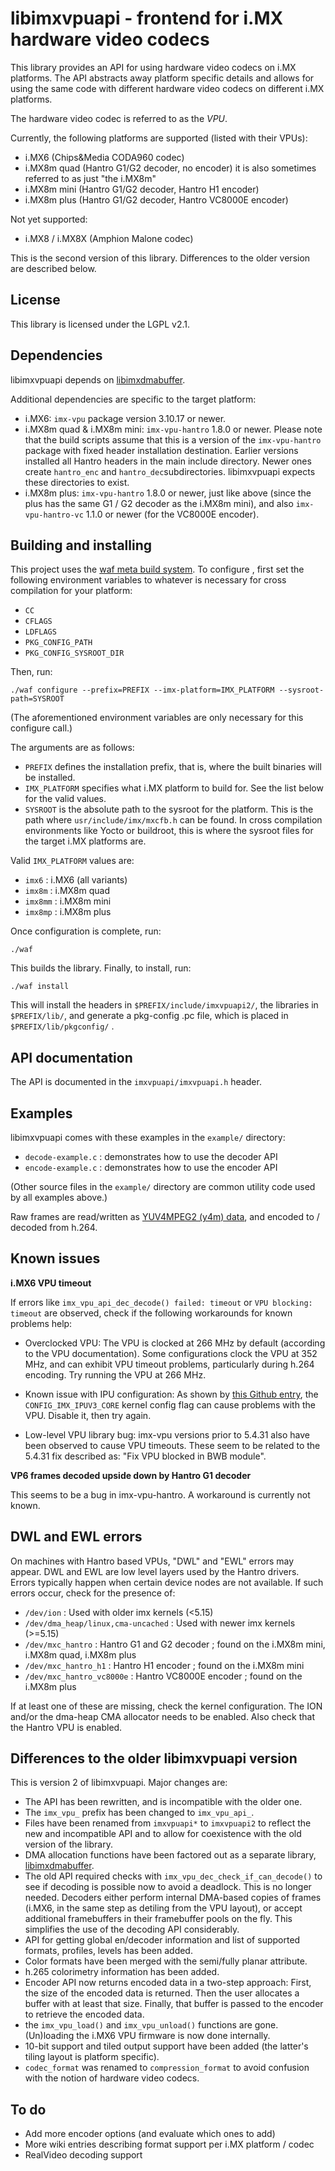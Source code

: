 libimxvpuapi - frontend for i.MX hardware video codecs
======================================================

This library provides an API for using hardware video codecs on i.MX platforms.
The API abstracts away platform specific details and allows for using the same
code with different hardware video codecs on different i.MX platforms.

The hardware video codec is referred to as the _VPU_.

Currently, the following platforms are supported (listed with their VPUs):

* i.MX6 (Chips&Media CODA960 codec)
* i.MX8m quad (Hantro G1/G2 decoder, no encoder)
  it is also sometimes referred to as just "the i.MX8m"
* i.MX8m mini (Hantro G1/G2 decoder, Hantro H1 encoder)
* i.MX8m plus (Hantro G1/G2 decoder, Hantro VC8000E encoder)

Not yet supported:

* i.MX8 / i.MX8X (Amphion Malone codec)

This is the second version of this library. Differences to the older version
are described below.


License
-------

This library is licensed under the LGPL v2.1.


Dependencies
------------

libimxvpuapi depends on [libimxdmabuffer](https://github.com/dv1/libimxdmabuffer).

Additional dependencies are specific to the target platform:

* i.MX6: `imx-vpu` package version 3.10.17 or newer.
* i.MX8m quad & i.MX8m mini: `imx-vpu-hantro` 1.8.0 or newer.
  Please note that the build scripts assume that this is a version of the
  `imx-vpu-hantro` package with fixed header installation destination. Earlier
  versions installed all Hantro headers in the main include directory. Newer
  ones create `hantro_enc` and `hantro_dec`subdirectories. libimxvpuapi
  expects these directories to exist.
* i.MX8m plus: `imx-vpu-hantro` 1.8.0 or newer, just like above
  (since the plus has the same G1 / G2 decoder as the i.MX8m mini),
  and also `imx-vpu-hantro-vc` 1.1.0 or newer (for the VC8000E encoder).


Building and installing
-----------------------

This project uses the [waf meta build system](https://waf.io/).
To configure , first set the following environment variables to whatever is
necessary for cross compilation for your platform:

* `CC`
* `CFLAGS`
* `LDFLAGS`
* `PKG_CONFIG_PATH`
* `PKG_CONFIG_SYSROOT_DIR`

Then, run:

    ./waf configure --prefix=PREFIX --imx-platform=IMX_PLATFORM --sysroot-path=SYSROOT

(The aforementioned environment variables are only necessary for this
configure call.)

The arguments are as follows:
* `PREFIX` defines the installation prefix, that is, where the built binaries
  will be installed.
* `IMX_PLATFORM` specifies what i.MX platform to build for. See the list below
  for the valid values.
* `SYSROOT` is the absolute path to the sysroot for the platform. This is the
  path where `usr/include/imx/mxcfb.h` can be found. In cross compilation
  environments like Yocto or buildroot, this is where the sysroot files for the
  target i.MX platforms are.

Valid `IMX_PLATFORM` values are:

* `imx6` : i.MX6 (all variants)
* `imx8m` : i.MX8m quad
* `imx8mm` : i.MX8m mini
* `imx8mp` : i.MX8m plus


Once configuration is complete, run:

    ./waf

This builds the library.
Finally, to install, run:

    ./waf install

This will install the headers in `$PREFIX/include/imxvpuapi2/`, the libraries
in `$PREFIX/lib/`, and generate a pkg-config .pc file, which is placed in
`$PREFIX/lib/pkgconfig/` .


API documentation
-----------------

The API is documented in the `imxvpuapi/imxvpuapi.h` header.


Examples
--------

libimxvpuapi comes with these examples in the `example/` directory:

* `decode-example.c` : demonstrates how to use the decoder API
* `encode-example.c` : demonstrates how to use the encoder API

(Other source files in the `example/` directory are common utility code used
by all examples above.)

Raw frames are read/written as [YUV4MPEG2 (y4m) data](https://wiki.multimedia.cx/index.php/YUV4MPEG2),
and encoded to / decoded from h.264.


Known issues
------------

**i.MX6 VPU timeout**

If errors like `imx_vpu_api_dec_decode() failed: timeout` or `VPU blocking: timeout`
are observed, check if the following workarounds for known problems help:

* Overclocked VPU: The VPU is clocked at 266 MHz by default (according to the
  VPU documentation). Some configurations clock the VPU at 352 MHz, and can
  exhibit VPU timeout problems, particularly during h.264 encoding. Try running
  the VPU at 266 MHz.

* Known issue with IPU configuration: As shown by [this Github entry](https://github.com/Freescale/libimxvpuapi/issues/11),
  the `CONFIG_IMX_IPUV3_CORE` kernel config flag can cause problems with the
  VPU. Disable it, then try again.

* Low-level VPU library bug: imx-vpu versions prior to 5.4.31 also have been
  observed to cause VPU timeouts. These seem to be related to the 5.4.31 fix
  described as: "Fix VPU blocked in BWB module".

**VP6 frames decoded upside down by Hantro G1 decoder**

This seems to be a bug in imx-vpu-hantro. A workaround is currently not known.


DWL and EWL errors
------------------

On machines with Hantro based VPUs, "DWL" and "EWL" errors may appear. DWL and EWL
are low level layers used by the Hantro drivers. Errors typically happen when certain
device nodes are not available. If such errors occur, check for the presence of:

* `/dev/ion` : Used with older imx kernels (<5.15)
* `/dev/dma_heap/linux,cma-uncached` : Used with newer imx kernels (>=5.15)
* `/dev/mxc_hantro` : Hantro G1 and G2 decoder ; found on the i.MX8m mini,
  i.MX8m quad, i.MX8m plus
* `/dev/mxc_hantro_h1` : Hantro H1 encoder ; found on the i.MX8m mini
* `/dev/mxc_hantro_vc8000e` : Hantro VC8000E encoder ; found on the i.MX8m plus

If at least one of these are missing, check the kernel configuration. The ION
and/or the dma-heap CMA allocator needs to be enabled. Also check that the
Hantro VPU is enabled.


Differences to the older libimxvpuapi version
---------------------------------------------

This is version 2 of libimxvpuapi. Major changes are:

* The API has been rewritten, and is incompatible with the older one.
* The `imx_vpu_` prefix has been changed to `imx_vpu_api_`.
* Files have been renamed from `imxvpuapi*` to `imxvpuapi2` to reflect the
  new and incompatible API and to allow for coexistence with the old version
  of the library.
* DMA allocation functions have been factored out as a separate library,
  [libimxdmabuffer](https://github.com/Freescale/libimxdmabuffer).
* The old API required checks with `imx_vpu_dec_check_if_can_decode()` to see
  if decoding is possible now to avoid a deadlock. This is no longer needed.
  Decoders either perform internal DMA-based copies of frames (i.MX6, in the
  same step as detiling from the VPU layout), or accept additional framebuffers
  in their framebuffer pools on the fly. This simplifies the use of the
  decoding API considerably.
* API for getting global en/decoder information and list of supported formats,
  profiles, levels has been added.
* Color formats have been merged with the semi/fully planar attribute.
* h.265 colorimetry information has been added.
* Encoder API now returns encoded data in a two-step approach: First, the size
  of the encoded data is returned. Then the user allocates a buffer with at
  least that size. Finally, that buffer is passed to the encoder to retrieve
  the encoded data.
* the `imx_vpu_load()` and `imx_vpu_unload()` functions are gone. (Un)loading
  the i.MX6 VPU firmware is now done internally.
* 10-bit support and tiled output support have been added (the latter's tiling
  layout is platform specific).
* `codec_format` was renamed to `compression_format` to avoid confusion with
  the notion of hardware video codecs.


To do
-----

* Add more encoder options (and evaluate which ones to add)
* More wiki entries describing format support per i.MX platform / codec
* RealVideo decoding support

